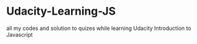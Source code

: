 # Udacity-Learning-JS
all my codes and solution to quizes while learning Udacity Introduction to Javascript
